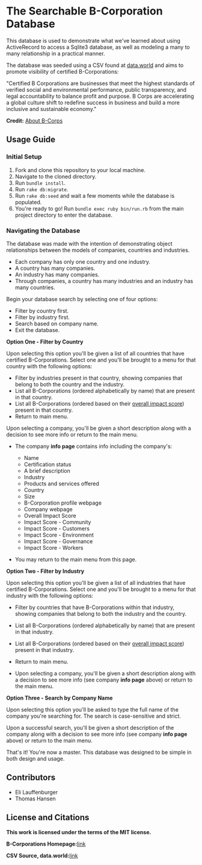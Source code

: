 # The Searchable B-Corporation Database

This database is used to demonstrate what we've learned about using ActiveRecord to access a Sqlite3 database, as well as modeling a many to many relationship in a practical manner.

The database was seeded using a CSV found at [data.world](https://data.world/blab/b-corp-impact-data) and aims to promote visibility of certified B-Corporations:

"Certified B Corporations are businesses that meet the highest standards of verified social and environmental performance, public transparency, and legal accountability to balance profit and purpose. B Corps are accelerating a global culture shift to redefine success in business and build a more inclusive and sustainable economy."

**Credit:** [About B-Corps](https://bcorporation.net/about-b-corps)

## Usage Guide

### Initial Setup

1. Fork and clone this repository to your local machine.
2. Navigate to the cloned directory.
3. Run `bundle install`.
4. Run `rake db:migrate`.
5. Run `rake db:seed` and wait a few moments while the database is populated.
6. You're ready to go! Run `bundle exec ruby bin/run.rb` from the main project directory to enter the database.

### Navigating the Database

The database was made with the intention of demonstrating object relationships between the models of companies, countries and industries.

- Each company has only one country and one industry.
- A country has many companies.
- An industry has many companies.
- Through companies, a country has many industries and an industry has many countries.

Begin your database search by selecting one of four options:

- Filter by country first.
- Filter by industry first.
- Search based on company name.
- Exit the database.

**Option One - Filter by Country**

Upon selecting this option you'll be given a list of all countries that have certified B-Corporations. Select one and you'll be brought to a menu for that country with the following options:

- Filter by industries present in that country, showing companies that belong to both the country and the industry.
- List all B-Corporations (ordered alphabetically by name) that are present in that country.
- List all B-Corporations (ordered based on their [overall impact score](https://bimpactassessment.net/?_ga=2.100383774.107426085.1551979435-1068982412.1551718081)) present in that country.
- Return to main menu.

Upon selecting a company, you'll be given a short description along with a decision to see more info or return to the main menu.

- The company **info page** contains info including the company's:

  - Name
  - Certification status
  - A brief description
  - Industry
  - Products and services offered
  - Country
  - Size
  - B-Corporation profile webpage
  - Company webpage
  - Overall Impact Score
  - Impact Score - Community
  - Impact Score - Customers
  - Impact Score - Environment
  - Impact Score - Governance
  - Impact Score - Workers

- You may return to the main menu from this page.

**Option Two - Filter by Industry**

Upon selecting this option you'll be given a list of all industries that have certified B-Corporations. Select one and you'll be brought to a menu for that industry with the following options:

- Filter by countries that have B-Corporations within that industry, showing companies that belong to both the industry and the country.
- List all B-Corporations (ordered alphabetically by name) that are present in that industry.
- List all B-Corporations (ordered based on their [overall impact score](https://bimpactassessment.net/?_ga=2.100383774.107426085.1551979435-1068982412.1551718081)) present in that industry.
- Return to main menu.

- Upon selecting a company, you'll be given a short description along with a decision to see more info (see company **info page** above) or return to the main menu.

**Option Three - Search by Company Name**

Upon selecting this option you'll be asked to type the full name of the company you're searching for. The search is case-sensitive and strict.

Upon a successful search, you'll be given a short description of the company along with a decision to see more info (see company **info page** above) or return to the main menu.

That's it! You're now a master. This database was designed to be simple in both design and usage.

## Contributors

- Eli Lauffenburger
- Thomas Hansen

## License and Citations

**This work is licensed under the terms of the MIT license.**

**B-Corporations Homepage:**[link](https://bcorporation.net/)

**CSV Source, data.world:**[link](https://data.world/blab/b-corp-impact-data)
